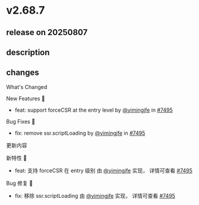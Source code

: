 # v2.68.7

## release on 20250807
## description
## changes
What's Changed

New Features 🎉

* feat: support forceCSR at the entry level by <a class="user-mention notranslate" data-hovercard-type="user" data-hovercard-url="/users/yimingjfe/hovercard" data-octo-click="hovercard-link-click" data-octo-dimensions="link_type:self" href="https://github.com/yimingjfe">@yimingjfe</a> in <a class="issue-link js-issue-link" data-error-text="Failed to load title" data-id="3291413984" data-permission-text="Title is private" data-url="https://github.com/web-infra-dev/modern.js/issues/7495" data-hovercard-type="pull_request" data-hovercard-url="/web-infra-dev/modern.js/pull/7495/hovercard" href="https://github.com/web-infra-dev/modern.js/pull/7495">#7495</a>

Bug Fixes 🐞

* fix: remove ssr.scriptLoading by <a class="user-mention notranslate" data-hovercard-type="user" data-hovercard-url="/users/yimingjfe/hovercard" data-octo-click="hovercard-link-click" data-octo-dimensions="link_type:self" href="https://github.com/yimingjfe">@yimingjfe</a> in <a class="issue-link js-issue-link" data-error-text="Failed to load title" data-id="3291413984" data-permission-text="Title is private" data-url="https://github.com/web-infra-dev/modern.js/issues/7495" data-hovercard-type="pull_request" data-hovercard-url="/web-infra-dev/modern.js/pull/7495/hovercard" href="https://github.com/web-infra-dev/modern.js/pull/7495">#7495</a>

更新内容

新特性 🎉

* feat: 支持 forceCSR 在 entry 级别 由 <a class="user-mention notranslate" data-hovercard-type="user" data-hovercard-url="/users/yimingjfe/hovercard" data-octo-click="hovercard-link-click" data-octo-dimensions="link_type:self" href="https://github.com/yimingjfe">@yimingjfe</a> 实现， 详情可查看 <a class="issue-link js-issue-link" data-error-text="Failed to load title" data-id="3291413984" data-permission-text="Title is private" data-url="https://github.com/web-infra-dev/modern.js/issues/7495" data-hovercard-type="pull_request" data-hovercard-url="/web-infra-dev/modern.js/pull/7495/hovercard" href="https://github.com/web-infra-dev/modern.js/pull/7495">#7495</a>

Bug 修复 🐞

* fix: 移除 ssr.scriptLoading 由 <a class="user-mention notranslate" data-hovercard-type="user" data-hovercard-url="/users/yimingjfe/hovercard" data-octo-click="hovercard-link-click" data-octo-dimensions="link_type:self" href="https://github.com/yimingjfe">@yimingjfe</a> 实现， 详情可查看 <a class="issue-link js-issue-link" data-error-text="Failed to load title" data-id="3291413984" data-permission-text="Title is private" data-url="https://github.com/web-infra-dev/modern.js/issues/7495" data-hovercard-type="pull_request" data-hovercard-url="/web-infra-dev/modern.js/pull/7495/hovercard" href="https://github.com/web-infra-dev/modern.js/pull/7495">#7495</a>

